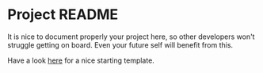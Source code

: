
# Project README

It is nice to document properly your project here, so other developers won't struggle getting on board.
Even your future self will benefit from this.

Have a look [here](https://github.com/othneildrew/Best-README-Template) for a nice starting template.
